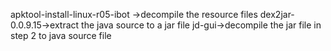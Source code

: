 apktool-install-linux-r05-ibot ->decompile the resource files
dex2jar-0.0.9.15->extract the java source to a jar file
jd-gui->decompile the jar file in step 2 to java source file
